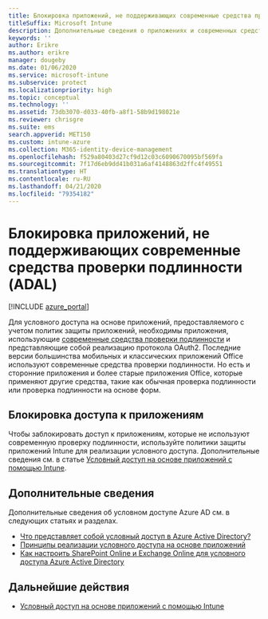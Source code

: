 ```yaml
---
title: Блокировка приложений, не поддерживающих современные средства проверки подлинности, в Intune
titleSuffix: Microsoft Intune
description: Дополнительные сведения о приложениях и современных средствах проверки подлинности (ADAL) с использованием Microsoft Intune.
keywords: ''
author: Erikre
ms.author: erikre
manager: dougeby
ms.date: 01/06/2020
ms.service: microsoft-intune
ms.subservice: protect
ms.localizationpriority: high
ms.topic: conceptual
ms.technology: ''
ms.assetid: 73db3070-d033-40fb-a8f1-58b9d198021e
ms.reviewer: chrisgre
ms.suite: ems
search.appverid: MET150
ms.custom: intune-azure
ms.collection: M365-identity-device-management
ms.openlocfilehash: f529a80403d27cf9d12c03c6090670095bf569fa
ms.sourcegitcommit: 7f17d6eb9dd41b031a6af4148863d2ffc4f49551
ms.translationtype: HT
ms.contentlocale: ru-RU
ms.lasthandoff: 04/21/2020
ms.locfileid: "79354182"
---
```

# <a name="block-apps-that-dont-use-modern-authentication-adal"></a>Блокировка приложений, не поддерживающих современные средства проверки подлинности (ADAL)

[!INCLUDE [azure_portal](../includes/azure_portal.md)]

Для условного доступа на основе приложений, предоставляемого с учетом политик защиты приложений, необходимы приложения, использующие [современные средства проверки подлинности](https://support.office.com/article/Using-Office-365-modern-authentication-with-Office-clients-776c0036-66fd-41cb-8928-5495c0f9168a) и представляющие собой реализацию протокола OAuth2. Последние версии большинства мобильных и классических приложений Office используют современные средства проверки подлинности. Но есть и сторонние приложения и более старые приложения Office, которые применяют другие средства, такие как обычная проверка подлинности или проверка подлинности на основе форм.

## <a name="block-access-to-apps"></a>Блокировка доступа к приложениям

Чтобы заблокировать доступ к приложениям, которые не используют современную проверку подлинности, используйте политики защиты приложений Intune для реализации условного доступа. Дополнительные сведения см. в статье [Условный доступ на основе приложений с помощью Intune](app-based-conditional-access-intune.md).

## <a name="additional-information"></a>Дополнительные сведения

Дополнительные сведения об условном доступе Azure AD см. в следующих статьях и разделах.
- [Что представляет собой условный доступ в Azure Active Directory?](https://docs.microsoft.com/azure/active-directory/conditional-access/overview)
- [Принципы реализации условного доступа на основе приложений](app-based-conditional-access-intune.md#how-app-based-conditional-access-works)
- [Как настроить SharePoint Online и Exchange Online для условного доступа Azure Active Directory](https://docs.microsoft.com/azure/active-directory/conditional-access/conditional-access-for-exo-and-spo)

## <a name="next-steps"></a>Дальнейшие действия

- [Условный доступ на основе приложений с помощью Intune](app-based-conditional-access-intune.md)
